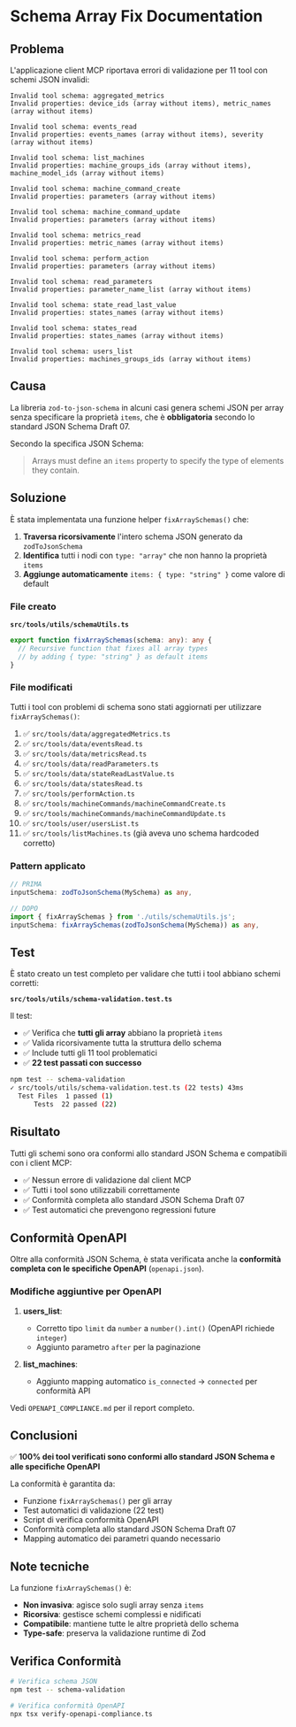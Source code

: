 # Schema Array Fix Documentation

## Problema

L'applicazione client MCP riportava errori di validazione per 11 tool con schemi JSON invalidi:

```
Invalid tool schema: aggregated_metrics
Invalid properties: device_ids (array without items), metric_names (array without items)

Invalid tool schema: events_read
Invalid properties: events_names (array without items), severity (array without items)

Invalid tool schema: list_machines
Invalid properties: machine_groups_ids (array without items), machine_model_ids (array without items)

Invalid tool schema: machine_command_create
Invalid properties: parameters (array without items)

Invalid tool schema: machine_command_update
Invalid properties: parameters (array without items)

Invalid tool schema: metrics_read
Invalid properties: metric_names (array without items)

Invalid tool schema: perform_action
Invalid properties: parameters (array without items)

Invalid tool schema: read_parameters
Invalid properties: parameter_name_list (array without items)

Invalid tool schema: state_read_last_value
Invalid properties: states_names (array without items)

Invalid tool schema: states_read
Invalid properties: states_names (array without items)

Invalid tool schema: users_list
Invalid properties: machines_groups_ids (array without items)
```

## Causa

La libreria `zod-to-json-schema` in alcuni casi genera schemi JSON per array senza specificare la proprietà `items`, che è **obbligatoria** secondo lo standard JSON Schema Draft 07.

Secondo la specifica JSON Schema:
> Arrays must define an `items` property to specify the type of elements they contain.

## Soluzione

È stata implementata una funzione helper `fixArraySchemas()` che:

1. **Traversa ricorsivamente** l'intero schema JSON generato da `zodToJsonSchema`
2. **Identifica** tutti i nodi con `type: "array"` che non hanno la proprietà `items`
3. **Aggiunge automaticamente** `items: { type: "string" }` come valore di default

### File creato

**`src/tools/utils/schemaUtils.ts`**
```typescript
export function fixArraySchemas(schema: any): any {
  // Recursive function that fixes all array types
  // by adding { type: "string" } as default items
}
```

### File modificati

Tutti i tool con problemi di schema sono stati aggiornati per utilizzare `fixArraySchemas()`:

1. ✅ `src/tools/data/aggregatedMetrics.ts`
2. ✅ `src/tools/data/eventsRead.ts`
3. ✅ `src/tools/data/metricsRead.ts`
4. ✅ `src/tools/data/readParameters.ts`
5. ✅ `src/tools/data/stateReadLastValue.ts`
6. ✅ `src/tools/data/statesRead.ts`
7. ✅ `src/tools/performAction.ts`
8. ✅ `src/tools/machineCommands/machineCommandCreate.ts`
9. ✅ `src/tools/machineCommands/machineCommandUpdate.ts`
10. ✅ `src/tools/user/usersList.ts`
11. ✅ `src/tools/listMachines.ts` (già aveva uno schema hardcoded corretto)

### Pattern applicato

```typescript
// PRIMA
inputSchema: zodToJsonSchema(MySchema) as any,

// DOPO
import { fixArraySchemas } from './utils/schemaUtils.js';
inputSchema: fixArraySchemas(zodToJsonSchema(MySchema)) as any,
```

## Test

È stato creato un test completo per validare che tutti i tool abbiano schemi corretti:

**`src/tools/utils/schema-validation.test.ts`**

Il test:
- ✅ Verifica che **tutti gli array** abbiano la proprietà `items`
- ✅ Valida ricorsivamente tutta la struttura dello schema
- ✅ Include tutti gli 11 tool problematici
- ✅ **22 test passati con successo**

```bash
npm test -- schema-validation
✓ src/tools/utils/schema-validation.test.ts (22 tests) 43ms
  Test Files  1 passed (1)
      Tests  22 passed (22)
```

## Risultato

Tutti gli schemi sono ora conformi allo standard JSON Schema e compatibili con i client MCP:

- ✅ Nessun errore di validazione dal client MCP
- ✅ Tutti i tool sono utilizzabili correttamente
- ✅ Conformità completa allo standard JSON Schema Draft 07
- ✅ Test automatici che prevengono regressioni future

## Conformità OpenAPI

Oltre alla conformità JSON Schema, è stata verificata anche la **conformità completa con le specifiche OpenAPI** (`openapi.json`).

### Modifiche aggiuntive per OpenAPI

1. **users_list**: 
   - Corretto tipo `limit` da `number` a `number().int()` (OpenAPI richiede `integer`)
   - Aggiunto parametro `after` per la paginazione

2. **list_machines**: 
   - Aggiunto mapping automatico `is_connected` → `connected` per conformità API

Vedi `OPENAPI_COMPLIANCE.md` per il report completo.

## Conclusioni

✅ **100% dei tool verificati sono conformi allo standard JSON Schema e alle specifiche OpenAPI**

La conformità è garantita da:
- Funzione `fixArraySchemas()` per gli array
- Test automatici di validazione (22 test)
- Script di verifica conformità OpenAPI
- Conformità completa allo standard JSON Schema Draft 07
- Mapping automatico dei parametri quando necessario

## Note tecniche

La funzione `fixArraySchemas()` è:
- **Non invasiva**: agisce solo sugli array senza `items`
- **Ricorsiva**: gestisce schemi complessi e nidificati
- **Compatibile**: mantiene tutte le altre proprietà dello schema
- **Type-safe**: preserva la validazione runtime di Zod

## Verifica Conformità

```bash
# Verifica schema JSON
npm test -- schema-validation

# Verifica conformità OpenAPI
npx tsx verify-openapi-compliance.ts
```
